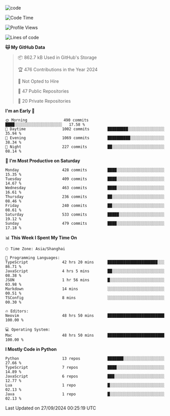 
<!--
**liuyaanng/liuyaanng** is a ✨ _special_ ✨ repository because its `README.md` (this file) appears on your GitHub profile.

Here are some ideas to get you started:

- 🔭 I’m currently working on ...
- 🌱 I’m currently learning ...
- 👯 I’m looking to collaborate on ...
- 🤔 I’m looking for help with ...
- 💬 Ask me about ...
- 📫 How to reach me: ...
- 😄 Pronouns: ...
- ⚡ Fun fact: ...
-->


![code](https://cdn.jsdelivr.net/gh/liuyaanng/liuyaanng@1.0/code.gif) 

<!--START_SECTION:waka-->
![Code Time](http://img.shields.io/badge/Code%20Time-882%20hrs%204%20mins-blue)

![Profile Views](http://img.shields.io/badge/Profile%20Views-0-blue)

![Lines of code](https://img.shields.io/badge/From%20Hello%20World%20I%27ve%20Written-14.8%20million%20lines%20of%20code-blue)

**🐱 My GitHub Data** 

> 📦 862.7 kB Used in GitHub's Storage 
 > 
> 🏆 476 Contributions in the Year 2024
 > 
> 🚫 Not Opted to Hire
 > 
> 📜 47 Public Repositories 
 > 
> 🔑 20 Private Repositories 
 > 
**I'm an Early 🐤** 

```text
🌞 Morning                490 commits         ████░░░░░░░░░░░░░░░░░░░░░   17.58 % 
🌆 Daytime                1002 commits        █████████░░░░░░░░░░░░░░░░   35.94 % 
🌃 Evening                1069 commits        ██████████░░░░░░░░░░░░░░░   38.34 % 
🌙 Night                  227 commits         ██░░░░░░░░░░░░░░░░░░░░░░░   08.14 % 
```
📅 **I'm Most Productive on Saturday** 

```text
Monday                   428 commits         ████░░░░░░░░░░░░░░░░░░░░░   15.35 % 
Tuesday                  409 commits         ████░░░░░░░░░░░░░░░░░░░░░   14.67 % 
Wednesday                463 commits         ████░░░░░░░░░░░░░░░░░░░░░   16.61 % 
Thursday                 236 commits         ██░░░░░░░░░░░░░░░░░░░░░░░   08.46 % 
Friday                   240 commits         ██░░░░░░░░░░░░░░░░░░░░░░░   08.61 % 
Saturday                 533 commits         █████░░░░░░░░░░░░░░░░░░░░   19.12 % 
Sunday                   479 commits         ████░░░░░░░░░░░░░░░░░░░░░   17.18 % 
```


📊 **This Week I Spent My Time On** 

```text
🕑︎ Time Zone: Asia/Shanghai

💬 Programming Languages: 
TypeScript               42 hrs 20 mins      ██████████████████████░░░   86.71 % 
JavaScript               4 hrs 5 mins        ██░░░░░░░░░░░░░░░░░░░░░░░   08.38 % 
JSON                     1 hr 56 mins        █░░░░░░░░░░░░░░░░░░░░░░░░   03.98 % 
Markdown                 14 mins             ░░░░░░░░░░░░░░░░░░░░░░░░░   00.51 % 
TSConfig                 8 mins              ░░░░░░░░░░░░░░░░░░░░░░░░░   00.30 % 

🔥 Editors: 
Neovim                   48 hrs 50 mins      █████████████████████████   100.00 % 

💻 Operating System: 
Mac                      48 hrs 50 mins      █████████████████████████   100.00 % 
```

**I Mostly Code in Python** 

```text
Python                   13 repos            ███████░░░░░░░░░░░░░░░░░░   27.66 % 
TypeScript               7 repos             ████░░░░░░░░░░░░░░░░░░░░░   14.89 % 
JavaScript               6 repos             ███░░░░░░░░░░░░░░░░░░░░░░   12.77 % 
Lua                      1 repo              █░░░░░░░░░░░░░░░░░░░░░░░░   02.13 % 
Java                     1 repo              █░░░░░░░░░░░░░░░░░░░░░░░░   02.13 % 
```




 Last Updated on 27/09/2024 00:25:19 UTC
<!--END_SECTION:waka-->
